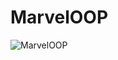 # MarvelOOP
![MarvelOOP](https://user-images.githubusercontent.com/43610019/55035934-389a5e00-502a-11e9-90de-165e22dacea3.jpg)

